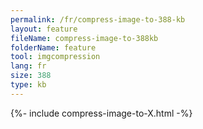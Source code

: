 ```yaml
---
permalink: /fr/compress-image-to-388-kb
layout: feature
fileName: compress-image-to-388kb
folderName: feature
tool: imgcompression
lang: fr
size: 388
type: kb
---
```


{%- include compress-image-to-X.html -%}
